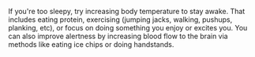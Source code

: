 If you're too sleepy, try increasing body temperature to stay awake. That includes eating protein, exercising (jumping jacks, walking, pushups, planking, etc), or focus on doing something you enjoy or excites you. You can also improve alertness by increasing blood flow to the brain via methods like eating ice chips or doing handstands.
